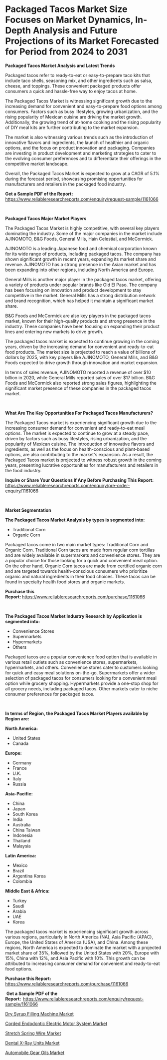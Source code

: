 <p><h1>Packaged Tacos Market Size Focuses on Market Dynamics, In-Depth Analysis and Future Projections of its Market Forecasted for Period from 2024 to 2031</h1></p><p><strong>Packaged Tacos Market Analysis and Latest Trends</strong></p>
<p><p>Packaged tacos refer to ready-to-eat or easy-to-prepare taco kits that include taco shells, seasoning mix, and other ingredients such as salsa, cheese, and toppings. These convenient packaged products offer consumers a quick and hassle-free way to enjoy tacos at home.</p><p>The Packaged Tacos Market is witnessing significant growth due to the increasing demand for convenient and easy-to-prepare food options among consumers. Factors such as busy lifestyles, growing urbanization, and the rising popularity of Mexican cuisine are driving the market growth. Additionally, the growing trend of at-home cooking and the rising popularity of DIY meal kits are further contributing to the market expansion.</p><p>The market is also witnessing various trends such as the introduction of innovative flavors and ingredients, the launch of healthier and organic options, and the focus on product innovation and packaging. Companies are investing in product development and marketing strategies to cater to the evolving consumer preferences and to differentiate their offerings in the competitive market landscape.</p><p>Overall, the Packaged Tacos Market is expected to grow at a CAGR of 5.1% during the forecast period, showcasing promising opportunities for manufacturers and retailers in the packaged food industry.</p></p>
<p><strong>Get a Sample PDF of the Report:&nbsp;</strong> <a href="https://www.reliableresearchreports.com/enquiry/request-sample/1161066">https://www.reliableresearchreports.com/enquiry/request-sample/1161066</a></p>
<p>&nbsp;</p>
<p><strong>Packaged Tacos Major Market Players</strong></p>
<p><p>The Packaged Tacos Market is highly competitive, with several key players dominating the industry. Some of the major companies in the market include AJINOMOTO, B&G Foods, General Mills, Hain Celestial, and McCormick. </p><p>AJINOMOTO is a leading Japanese food and chemical corporation known for its wide range of products, including packaged tacos. The company has shown significant growth in recent years, expanding its market share and revenue. AJINOMOTO has a strong presence in the Asian market and has been expanding into other regions, including North America and Europe. </p><p>General Mills is another major player in the packaged tacos market, offering a variety of products under popular brands like Old El Paso. The company has been focusing on innovation and product development to stay competitive in the market. General Mills has a strong distribution network and brand recognition, which has helped it maintain a significant market share.</p><p>B&G Foods and McCormick are also key players in the packaged tacos market, known for their high-quality products and strong presence in the industry. These companies have been focusing on expanding their product lines and entering new markets to drive growth. </p><p>The packaged tacos market is expected to continue growing in the coming years, driven by the increasing demand for convenient and ready-to-eat food products. The market size is projected to reach a value of billions of dollars by 2025, with key players like AJINOMOTO, General Mills, and B&G Foods expected to drive growth through innovation and market expansion.</p><p>In terms of sales revenue, AJINOMOTO reported a revenue of over $10 billion in 2020, while General Mills reported sales of over $17 billion. B&G Foods and McCormick also reported strong sales figures, highlighting the significant market presence of these companies in the packaged tacos market.</p></p>
<p>&nbsp;</p>
<p><strong>What Are The Key Opportunities For Packaged Tacos Manufacturers?</strong></p>
<p><p>The Packaged Tacos market is experiencing significant growth due to the increasing consumer demand for convenient and ready-to-eat meal options. The market is expected to continue to grow at a steady pace, driven by factors such as busy lifestyles, rising urbanization, and the popularity of Mexican cuisine. The introduction of innovative flavors and ingredients, as well as the focus on health-conscious and plant-based options, are also contributing to the market's expansion. As a result, the Packaged Tacos market is projected to witness robust growth in the coming years, presenting lucrative opportunities for manufacturers and retailers in the food industry.</p></p>
<p><strong>Inquire or Share Your Questions If Any Before Purchasing This Report:</strong> <a href="https://www.reliableresearchreports.com/enquiry/pre-order-enquiry/1161066">https://www.reliableresearchreports.com/enquiry/pre-order-enquiry/1161066</a></p>
<p>&nbsp;</p>
<p><strong>Market Segmentation</strong></p>
<p><strong>The Packaged Tacos Market Analysis by types is segmented into:</strong></p>
<p><ul><li>Traditional Corn</li><li>Organic Corn</li></ul></p>
<p><p>Packaged tacos come in two main market types: Traditional Corn and Organic Corn. Traditional Corn tacos are made from regular corn tortillas and are widely available in supermarkets and convenience stores. They are a popular choice for those looking for a quick and convenient meal option. On the other hand, Organic Corn tacos are made from certified organic corn and are targeted towards health-conscious consumers who prioritize organic and natural ingredients in their food choices. These tacos can be found in specialty health food stores and organic markets.</p></p>
<p><strong>Purchase this Report:&nbsp;</strong><a href="https://www.reliableresearchreports.com/purchase/1161066">https://www.reliableresearchreports.com/purchase/1161066</a></p>
<p>&nbsp;</p>
<p><strong>The Packaged Tacos Market Industry Research by Application is segmented into:</strong></p>
<p><ul><li>Convenience Stores</li><li>Supermarkets</li><li>Hypermarkets</li><li>Others</li></ul></p>
<p><p>Packaged tacos are a popular convenience food option that is available in various retail outlets such as convenience stores, supermarkets, hypermarkets, and others. Convenience stores cater to customers looking for quick and easy meal solutions on-the-go. Supermarkets offer a wider selection of packaged tacos for consumers looking for a convenient meal option while grocery shopping. Hypermarkets provide a one-stop shop for all grocery needs, including packaged tacos. Other markets cater to niche consumer preferences for packaged tacos.</p></p>
<p>&nbsp;</p>
<p><strong>In terms of Region, the Packaged Tacos Market Players available by Region are:</strong></p>
<p>
    <p> <strong> North America: </strong>
        <ul>
            <li>United States</li>
            <li>Canada</li>
        </ul>
        </p> 
    <p> <strong> Europe: </strong>
        <ul>
            <li>Germany</li>
            <li>France</li>
            <li>U.K.</li>
            <li>Italy</li>
            <li>Russia</li>
        </ul>
        </p> 
    <p> <strong> Asia-Pacific: </strong>
        <ul>
            <li>China</li>
            <li>Japan</li>
            <li>South Korea</li>
            <li>India</li>
            <li>Australia</li>
            <li>China Taiwan</li>
            <li>Indonesia</li>
            <li>Thailand</li>
            <li>Malaysia</li>
        </ul>
        </p> 
    <p> <strong> Latin America: </strong>
        <ul>
            <li>Mexico</li>
            <li>Brazil</li>
            <li>Argentina Korea</li>
            <li>Colombia</li>
        </ul>
        </p> 
    <p> <strong> Middle East & Africa: </strong>
        <ul>
            <li>Turkey</li>
            <li>Saudi</li>
            <li>Arabia</li>
            <li>UAE</li>
            <li>Korea</li>
        </ul>
    </p>
    </p>
<p><p>The packaged tacos market is experiencing significant growth across various regions, particularly in North America (NA), Asia Pacific (APAC), Europe, the United States of America (USA), and China. Among these regions, North America is expected to dominate the market with a projected market share of 35%, followed by the United States with 20%, Europe with 15%, China with 12%, and Asia Pacific with 10%. This growth can be attributed to increasing consumer demand for convenient and ready-to-eat food options.</p></p>
<p><strong>Purchase this Report: </strong><a href="https://www.reliableresearchreports.com/purchase/1161066">https://www.reliableresearchreports.com/purchase/1161066</a></p>
<p>&nbsp;<strong>Get a Sample PDF of the Report:&nbsp;&nbsp;</strong><a href="https://www.reliableresearchreports.com/enquiry/request-sample/1161066">https://www.reliableresearchreports.com/enquiry/request-sample/1161066</a></p>
<p><strong></strong></p>
<p><p><a href="https://medium.com/@jamesvasquez75/analyzing-dry-syrup-filling-machine-market-global-industry-perspective-and-forecast-2024-to-2031-1598d0f38587">Dry Syrup Filling Machine Market</a></p><p><a href="https://issuu.com/reportprime-2/docs/corded-endodontic-electric-motor-system-market-siz">Corded Endodontic Electric Motor System Market</a></p><p><a href="https://github.com/rahu1505/Market-Research-Report-List-2/blob/main/stretch-spring-wire-market.md">Stretch Spring Wire Market</a></p><p><a href="https://issuu.com/reportprime-2/docs/dental-x-ray-units-market-size-2030.pptx">Dental X-Ray Units Market</a></p><p><a href="https://github.com/indrystar/Market-Research-Report-List-1/blob/main/automobile-gear-oils-market.md">Automobile Gear Oils Market</a></p></p>